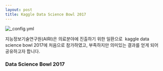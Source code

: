 ```yaml
---
layout: post
title: Kaggle Data Science Bowl 2017 
---
```



![_config.yml]()

지능정보기술연구원(AIRI)은 의료분야에 진출하기 위한 일환으로  kaggle data science bowl 2017에 처음으로 참가하였고, 부족하지만 의미있는 결과를 얻게 되어 공유하고자 합니다.

### Data Science Bowl 2017

